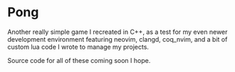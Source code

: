 # Pong
Another really simple game I recreated in C++, as a test
for my even newer development environment featuring neovim, clangd, coq_nvim,
and a bit of custom lua code I wrote to manage my projects.

Source code for all of these coming soon I hope.
